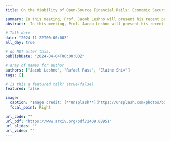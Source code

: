 ```yaml
---
title: On the Viability of Open-Source Financial Rails: Economic Security of Permissionless Consensus

summary: In this meeting, Prof. Jacob Leshno will present his recent paper with Prof.Rafael Pass and Prof. Elaine Shi, "On the Viability of Open-Source Financial Rails, Economic Security of Permissionless Consensus".
abstract:  In this meeting, Prof. Jacob Leshno will present his recent paper with Prof.Rafael Pass and Prof. Elaine Shi, "On the Viability of Open-Source Financial Rails, Economic Security of Permissionless Consensus".

# Talk date
date: "2024-11-22T00:00:00Z"
all_day: true

# do NOT alter this.
publishDate: "2024-04-04T00:00:00Z"

# aray of names for author
authors: ["Jacob Leshno", "Rafael Pass", "Elaine Shi‡"]
tags: []

# Is this a featured talk? (true/false)
featured: false

image:
  caption: "Image credit: [**Unsplash**](https://unsplash.com/photos/bzdhc5b3Bxs)"
  focal_point: Right

url_code: ""
url_pdf: "https://www.arxiv.org/pdf/2409.08951"
url_slides: ""
url_video: ""
---
```

